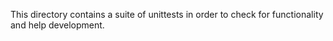 This directory contains a suite of unittests
in order to check for functionality and help development.
